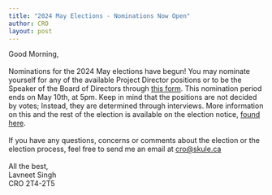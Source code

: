 ```yaml
---
title: "2024 May Elections - Nominations Now Open"
author: CRO
layout: post
---
```


Good Morning,<br> <br> Nominations for the 2024 May elections have begun! You may nominate yourself for any of the available Project Director positions or to be the Speaker of the Board of Directors through <a href="https://docs.google.com/forms/d/e/1FAIpQLSduvtNlu75J4EFJAfvJKuCrGpCcm3DS-Rs-RS6Q2gwflZt4gQ/viewform">this form</a>. This nomination period ends on May 10th, at 5pm. Keep in mind that the positions are not decided by votes; Instead, they are determined through interviews. More information on this and the rest of the election is available on the election notice, <a href="https://drive.google.com/file/d/11LCJUso3N2VEKtjpSQeMxkBkdwz6aonO/view">found here</a>. <br> <br> If you have any questions, concerns or comments about the election or the election process, feel free to send me an email at cro@skule.ca<br> <br> All the best,<br> Lavneet Singh<br> CRO 2T4-2T5
